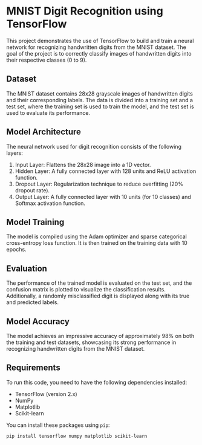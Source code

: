 # MNIST Digit Recognition using TensorFlow

This project demonstrates the use of TensorFlow to build and train a neural network for recognizing handwritten digits from the MNIST dataset. The goal of the project is to correctly classify images of handwritten digits into their respective classes (0 to 9).

## Dataset

The MNIST dataset contains 28x28 grayscale images of handwritten digits and their corresponding labels. The data is divided into a training set and a test set, where the training set is used to train the model, and the test set is used to evaluate its performance.

## Model Architecture

The neural network used for digit recognition consists of the following layers:

1. Input Layer: Flattens the 28x28 image into a 1D vector.
2. Hidden Layer: A fully connected layer with 128 units and ReLU activation function.
3. Dropout Layer: Regularization technique to reduce overfitting (20% dropout rate).
4. Output Layer: A fully connected layer with 10 units (for 10 classes) and Softmax activation function.

## Model Training

The model is compiled using the Adam optimizer and sparse categorical cross-entropy loss function. It is then trained on the training data with 10 epochs.

## Evaluation

The performance of the trained model is evaluated on the test set, and the confusion matrix is plotted to visualize the classification results. Additionally, a randomly misclassified digit is displayed along with its true and predicted labels.

## Model Accuracy

The model achieves an impressive accuracy of approximately 98% on both the training and test datasets, showcasing its strong performance in recognizing handwritten digits from the MNIST dataset.

## Requirements

To run this code, you need to have the following dependencies installed:

- TensorFlow (version 2.x)
- NumPy
- Matplotlib
- Scikit-learn

You can install these packages using `pip`:

```
pip install tensorflow numpy matplotlib scikit-learn
```


 
